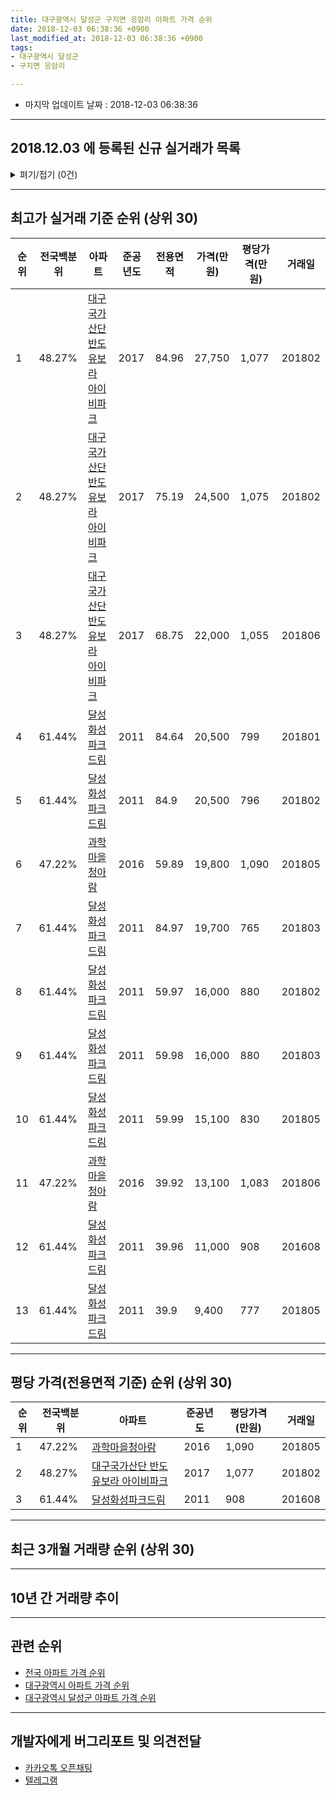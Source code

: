 ```yaml
---
title: 대구광역시 달성군 구지면 응암리 아파트 가격 순위
date: 2018-12-03 06:38:36 +0900
last_modified_at: 2018-12-03 06:38:36 +0900
tags:
- 대구광역시 달성군
- 구지면 응암리

---
```


* 마지막 업데이트 날짜 : 2018-12-03 06:38:36

---

## 2018.12.03 에 등록된 신규 실거래가 목록

<details>
<summary>펴기/접기 (0건)</summary>
<div markdown="1">

|아파트|전국백분위|준공년도|전용면적|가격(만원)|평당가격(만원)|거래일|
|---|---|---|---|---|---|---|
|없음|||||||


</div>
</details>

---

## 최고가 실거래 기준 순위 (상위 30)


|순위|전국백분위|아파트|준공년도|전용면적|가격(만원)|평당가격(만원)|거래일|
|---|---|---|---|---|---|---|---|
|1|48.27%|[대구국가산단 반도유보라 아이비파크](https://search.naver.com/search.naver?query=%EB%8C%80%EA%B5%AC%EA%B4%91%EC%97%AD%EC%8B%9C+%EB%8B%AC%EC%84%B1%EA%B5%B0+%EA%B5%AC%EC%A7%80%EB%A9%B4+%EC%9D%91%EC%95%94%EB%A6%AC+%EB%8C%80%EA%B5%AC%EA%B5%AD%EA%B0%80%EC%82%B0%EB%8B%A8+%EB%B0%98%EB%8F%84%EC%9C%A0%EB%B3%B4%EB%9D%BC+%EC%95%84%EC%9D%B4%EB%B9%84%ED%8C%8C%ED%81%AC)|2017|84.96|27,750|1,077|201802|
|2|48.27%|[대구국가산단 반도유보라 아이비파크](https://search.naver.com/search.naver?query=%EB%8C%80%EA%B5%AC%EA%B4%91%EC%97%AD%EC%8B%9C+%EB%8B%AC%EC%84%B1%EA%B5%B0+%EA%B5%AC%EC%A7%80%EB%A9%B4+%EC%9D%91%EC%95%94%EB%A6%AC+%EB%8C%80%EA%B5%AC%EA%B5%AD%EA%B0%80%EC%82%B0%EB%8B%A8+%EB%B0%98%EB%8F%84%EC%9C%A0%EB%B3%B4%EB%9D%BC+%EC%95%84%EC%9D%B4%EB%B9%84%ED%8C%8C%ED%81%AC)|2017|75.19|24,500|1,075|201802|
|3|48.27%|[대구국가산단 반도유보라 아이비파크](https://search.naver.com/search.naver?query=%EB%8C%80%EA%B5%AC%EA%B4%91%EC%97%AD%EC%8B%9C+%EB%8B%AC%EC%84%B1%EA%B5%B0+%EA%B5%AC%EC%A7%80%EB%A9%B4+%EC%9D%91%EC%95%94%EB%A6%AC+%EB%8C%80%EA%B5%AC%EA%B5%AD%EA%B0%80%EC%82%B0%EB%8B%A8+%EB%B0%98%EB%8F%84%EC%9C%A0%EB%B3%B4%EB%9D%BC+%EC%95%84%EC%9D%B4%EB%B9%84%ED%8C%8C%ED%81%AC)|2017|68.75|22,000|1,055|201806|
|4|61.44%|[달성화성파크드림](https://search.naver.com/search.naver?query=%EB%8C%80%EA%B5%AC%EA%B4%91%EC%97%AD%EC%8B%9C+%EB%8B%AC%EC%84%B1%EA%B5%B0+%EA%B5%AC%EC%A7%80%EB%A9%B4+%EC%9D%91%EC%95%94%EB%A6%AC+%EB%8B%AC%EC%84%B1%ED%99%94%EC%84%B1%ED%8C%8C%ED%81%AC%EB%93%9C%EB%A6%BC)|2011|84.64|20,500|799|201801|
|5|61.44%|[달성화성파크드림](https://search.naver.com/search.naver?query=%EB%8C%80%EA%B5%AC%EA%B4%91%EC%97%AD%EC%8B%9C+%EB%8B%AC%EC%84%B1%EA%B5%B0+%EA%B5%AC%EC%A7%80%EB%A9%B4+%EC%9D%91%EC%95%94%EB%A6%AC+%EB%8B%AC%EC%84%B1%ED%99%94%EC%84%B1%ED%8C%8C%ED%81%AC%EB%93%9C%EB%A6%BC)|2011|84.9|20,500|796|201802|
|6|47.22%|[과학마을청아람](https://search.naver.com/search.naver?query=%EB%8C%80%EA%B5%AC%EA%B4%91%EC%97%AD%EC%8B%9C+%EB%8B%AC%EC%84%B1%EA%B5%B0+%EA%B5%AC%EC%A7%80%EB%A9%B4+%EC%9D%91%EC%95%94%EB%A6%AC+%EA%B3%BC%ED%95%99%EB%A7%88%EC%9D%84%EC%B2%AD%EC%95%84%EB%9E%8C)|2016|59.89|19,800|1,090|201805|
|7|61.44%|[달성화성파크드림](https://search.naver.com/search.naver?query=%EB%8C%80%EA%B5%AC%EA%B4%91%EC%97%AD%EC%8B%9C+%EB%8B%AC%EC%84%B1%EA%B5%B0+%EA%B5%AC%EC%A7%80%EB%A9%B4+%EC%9D%91%EC%95%94%EB%A6%AC+%EB%8B%AC%EC%84%B1%ED%99%94%EC%84%B1%ED%8C%8C%ED%81%AC%EB%93%9C%EB%A6%BC)|2011|84.97|19,700|765|201803|
|8|61.44%|[달성화성파크드림](https://search.naver.com/search.naver?query=%EB%8C%80%EA%B5%AC%EA%B4%91%EC%97%AD%EC%8B%9C+%EB%8B%AC%EC%84%B1%EA%B5%B0+%EA%B5%AC%EC%A7%80%EB%A9%B4+%EC%9D%91%EC%95%94%EB%A6%AC+%EB%8B%AC%EC%84%B1%ED%99%94%EC%84%B1%ED%8C%8C%ED%81%AC%EB%93%9C%EB%A6%BC)|2011|59.97|16,000|880|201802|
|9|61.44%|[달성화성파크드림](https://search.naver.com/search.naver?query=%EB%8C%80%EA%B5%AC%EA%B4%91%EC%97%AD%EC%8B%9C+%EB%8B%AC%EC%84%B1%EA%B5%B0+%EA%B5%AC%EC%A7%80%EB%A9%B4+%EC%9D%91%EC%95%94%EB%A6%AC+%EB%8B%AC%EC%84%B1%ED%99%94%EC%84%B1%ED%8C%8C%ED%81%AC%EB%93%9C%EB%A6%BC)|2011|59.98|16,000|880|201803|
|10|61.44%|[달성화성파크드림](https://search.naver.com/search.naver?query=%EB%8C%80%EA%B5%AC%EA%B4%91%EC%97%AD%EC%8B%9C+%EB%8B%AC%EC%84%B1%EA%B5%B0+%EA%B5%AC%EC%A7%80%EB%A9%B4+%EC%9D%91%EC%95%94%EB%A6%AC+%EB%8B%AC%EC%84%B1%ED%99%94%EC%84%B1%ED%8C%8C%ED%81%AC%EB%93%9C%EB%A6%BC)|2011|59.99|15,100|830|201805|
|11|47.22%|[과학마을청아람](https://search.naver.com/search.naver?query=%EB%8C%80%EA%B5%AC%EA%B4%91%EC%97%AD%EC%8B%9C+%EB%8B%AC%EC%84%B1%EA%B5%B0+%EA%B5%AC%EC%A7%80%EB%A9%B4+%EC%9D%91%EC%95%94%EB%A6%AC+%EA%B3%BC%ED%95%99%EB%A7%88%EC%9D%84%EC%B2%AD%EC%95%84%EB%9E%8C)|2016|39.92|13,100|1,083|201806|
|12|61.44%|[달성화성파크드림](https://search.naver.com/search.naver?query=%EB%8C%80%EA%B5%AC%EA%B4%91%EC%97%AD%EC%8B%9C+%EB%8B%AC%EC%84%B1%EA%B5%B0+%EA%B5%AC%EC%A7%80%EB%A9%B4+%EC%9D%91%EC%95%94%EB%A6%AC+%EB%8B%AC%EC%84%B1%ED%99%94%EC%84%B1%ED%8C%8C%ED%81%AC%EB%93%9C%EB%A6%BC)|2011|39.96|11,000|908|201608|
|13|61.44%|[달성화성파크드림](https://search.naver.com/search.naver?query=%EB%8C%80%EA%B5%AC%EA%B4%91%EC%97%AD%EC%8B%9C+%EB%8B%AC%EC%84%B1%EA%B5%B0+%EA%B5%AC%EC%A7%80%EB%A9%B4+%EC%9D%91%EC%95%94%EB%A6%AC+%EB%8B%AC%EC%84%B1%ED%99%94%EC%84%B1%ED%8C%8C%ED%81%AC%EB%93%9C%EB%A6%BC)|2011|39.9|9,400|777|201805|


---

## 평당 가격(전용면적 기준) 순위 (상위 30)


|순위|전국백분위|아파트|준공년도|평당가격(만원)|거래일|
|---|---|---|---|---|---|
|1|47.22%|[과학마을청아람](https://search.naver.com/search.naver?query=%EB%8C%80%EA%B5%AC%EA%B4%91%EC%97%AD%EC%8B%9C+%EB%8B%AC%EC%84%B1%EA%B5%B0+%EA%B5%AC%EC%A7%80%EB%A9%B4+%EC%9D%91%EC%95%94%EB%A6%AC+%EA%B3%BC%ED%95%99%EB%A7%88%EC%9D%84%EC%B2%AD%EC%95%84%EB%9E%8C)|2016|1,090|201805|
|2|48.27%|[대구국가산단 반도유보라 아이비파크](https://search.naver.com/search.naver?query=%EB%8C%80%EA%B5%AC%EA%B4%91%EC%97%AD%EC%8B%9C+%EB%8B%AC%EC%84%B1%EA%B5%B0+%EA%B5%AC%EC%A7%80%EB%A9%B4+%EC%9D%91%EC%95%94%EB%A6%AC+%EB%8C%80%EA%B5%AC%EA%B5%AD%EA%B0%80%EC%82%B0%EB%8B%A8+%EB%B0%98%EB%8F%84%EC%9C%A0%EB%B3%B4%EB%9D%BC+%EC%95%84%EC%9D%B4%EB%B9%84%ED%8C%8C%ED%81%AC)|2017|1,077|201802|
|3|61.44%|[달성화성파크드림](https://search.naver.com/search.naver?query=%EB%8C%80%EA%B5%AC%EA%B4%91%EC%97%AD%EC%8B%9C+%EB%8B%AC%EC%84%B1%EA%B5%B0+%EA%B5%AC%EC%A7%80%EB%A9%B4+%EC%9D%91%EC%95%94%EB%A6%AC+%EB%8B%AC%EC%84%B1%ED%99%94%EC%84%B1%ED%8C%8C%ED%81%AC%EB%93%9C%EB%A6%BC)|2011|908|201608|


---

## 최근 3개월 거래량 순위 (상위 30)


<div style="width:100%;">
    <canvas id="deal_count_ranking" height="250"></canvas>
</div>


<script>
new Chart(document.getElementById("deal_count_ranking"), {
    type: 'horizontalBar',
    data: {
        labels: ['달성화성파크드림', '과학마을청아람', '대구국가산단 반도유보라 아이비파크'],
        datasets: [{
            label: '실거래 수',
            data: [9, 6, 1],
            borderColor: "rgba(255, 0, 128, 1)",
            backgroundColor: "rgba(255, 0, 128, 0.5)",
            fill: false,
        }]
    },
    options: {
        responsive: true,
        title: {
            display: true,
            text: '최근 3개월 거래량 순위'
        },
        tooltips: {
            mode: 'index',
            intersect: false,
            callbacks: {
                title: function(tooltipItems, data) {
                    return "실거래 수:";
                },
                label: function(tooltipItem, data) {
                    return data.labels[tooltipItem.index] + ": " + tooltipItem.xLabel;
                }
            }
        },
        hover: {
            mode: 'nearest',
            intersect: true
        },
        scales: {
            xAxes: [{
                display: true,
                scaleLabel: {
                    display: true,
                    labelString: '실거래 수'
                },
                ticks: {
                    suggestedMin: 0,
                }
            }],
            yAxes: [{
                display: true,
                ticks: {
                    autoSkip: false,
                    callback: function(value, index, values) {
                        if (value.length > 15)
                            return value.substr(0, 13) + "...";
                        else
                            return value;
                    }
                },
                scaleLabel: {
                    display: false,
                }
            }]
        }
    }
});

</script>


---

## 10년 간 거래량 추이


<div style="width:100%;">
    <canvas id="deal_progress" height="250"></canvas>
</div>

<script>
new Chart(document.getElementById("deal_progress"), {
    type: 'line',
    data: {
        labels: ['200812','200901','200902','200903','200904','200905','200906','200907','200908','200909','200910','200911','200912','201001','201002','201003','201004','201005','201006','201007','201008','201009','201010','201011','201012','201101','201102','201103','201104','201105','201106','201107','201108','201109','201110','201111','201112','201201','201202','201203','201204','201205','201206','201207','201208','201209','201210','201211','201212','201301','201302','201303','201304','201305','201306','201307','201308','201309','201310','201311','201312','201401','201402','201403','201404','201405','201406','201407','201408','201409','201410','201411','201412','201501','201502','201503','201504','201505','201506','201507','201508','201509','201510','201511','201512','201601','201602','201603','201604','201605','201606','201607','201608','201609','201610','201611','201612','201701','201702','201703','201704','201705','201706','201707','201708','201709','201710','201711','201712','201801','201802','201803','201804','201805','201806','201807','201808','201809','201810','201811','201812'],
        datasets: [{
            label: '실거래 수',
            pointRadius: 1,
            data: [0, 0, 0, 0, 0, 0, 0, 0, 0, 0, 0, 0, 0, 0, 0, 0, 0, 0, 0, 0, 0, 0, 0, 0, 0, 0, 0, 0, 0, 0, 0, 0, 0, 0, 0, 0, 0, 0, 0, 0, 0, 0, 0, 0, 0, 0, 0, 0, 0, 0, 0, 0, 0, 0, 0, 0, 0, 0, 0, 0, 0, 0, 0, 0, 0, 0, 0, 0, 0, 0, 0, 0, 0, 0, 0, 0, 0, 0, 0, 0, 0, 0, 0, 0, 0, 0, 0, 0, 50, 21, 18, 18, 12, 5, 12, 10, 15, 20, 14, 21, 23, 24, 20, 52, 67, 45, 37, 24, 23, 15, 15, 20, 5, 13, 14, 9, 9, 11, 11, 5, 0],
            borderColor: "rgba(255, 201, 14, 1)",
            backgroundColor: "rgba(255, 201, 14, 0.5)",
            fill: true,
        }]
    },
    options: {
        responsive: true,
        title: {
            display: true,
            text: '10년간 거래량 추이'
        },
        tooltips: {
            mode: 'index',
            intersect: false,
        },
        hover: {
            mode: 'nearest',
            intersect: true
        },
        scales: {
            xAxes: [{
                display: true,
                scaleLabel: {
                    display: true,
                    labelString: '년/월'
                }
            }],
            yAxes: [{
                display: true,
                ticks: {
                    suggestedMin: 0,
                },
                scaleLabel: {
                    display: true,
                    labelString: '실거래 수'
                }
            }]
        }
    }
});

</script>


---

## 관련 순위

- [전국 아파트 가격 순위](https://inasie.github.io/apt-ranking/전국)
- [대구광역시 아파트 가격 순위](https://inasie.github.io/apt-ranking/대구광역시)
- [대구광역시 달성군 아파트 가격 순위](https://inasie.github.io/apt-ranking/대구광역시-달성군)


---

## 개발자에게 버그리포트 및 의견전달

- [카카오톡 오픈채팅](https://open.kakao.com/o/gLJUAP4)
- [텔레그램](https://t.me/inasie)

